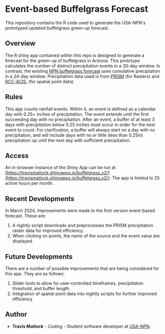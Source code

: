 # Event-based Buffelgrass Forecast
This repository contains the R code used to generate the USA-NPN's prototyped updated buffelgrass green-up forecast.

## Overview
The R shiny app contained within this repo is designed to generate a forecast for the green-up of buffelgrass in Arizona. This prototype calculates the number of distinct precipitation events in a 30-day window. In contrast, the existing [NPN buffelgrass forecast](https://usanpn.org/data/forecasts/Buffelgrass) uses cumulative preciptation in a 24-day window. Precipitation data used is from [PRISM](http://prism.oregonstate.edu/) (for Rasters) and [RCC-ACIS.](https://www.rcc-acis.org/index.html) (for spatial point data). 

## Rules
This app counts rainfall events. Within it, an event is defined as a calendar day with 0.25+ inches of precipitation. The event extends until the first succeeding day with no precipitation. After an event, a buffer of at least 3 days with precipitation below 0.25 inches must occur in order for the next event to count. For clarification, a buffer will always start on a day with no precipitation, and will include days with no or little (less than 0.25in) precipitation up until the next day with sufficient precipitation.

## Access
An in-browser instance of the Shiny App can be run at [https://travismatlock.shinyapps.io/buffelgrass_v2/](https://travismatlock.shinyapps.io/buffelgrass_v2/). The app is limited to 25 active hours per month.

## Recent Developments
In March 2024, improvements were made to the first version event-based forecast. These are:
1. A nightly script downloads and preprocesses the PRISM precipitation raster data for improved efficiency.
2. When clicking on points, the name of the source and the event value are displayed.

## Future Developments
There are a number of possible improvements that are being considered for this app. They are as follows:
1. Slider tools to allow for user-controlled timeframes, precipitation threshold, and buffer length.
2. Integration of spatial point data into nightly scripts for further improved efficiency

## Author
* **Travis Matlock** - *Coding* - Student software developer at [USA-NPN](https://github.com/usa-npn).
